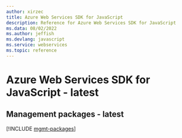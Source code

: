 ```yaml
---
author: xirzec
title: Azure Web Services SDK for JavaScript
description: Reference for Azure Web Services SDK for JavaScript
ms.data: 08/02/2022
ms.author: jeffish
ms.devlang: javascript
ms.service: webservices
ms.topic: reference
---
```

# Azure Web Services SDK for JavaScript - latest

## Management packages - latest
[!INCLUDE [mgmt-packages](web-services-mgmt-index.md)]